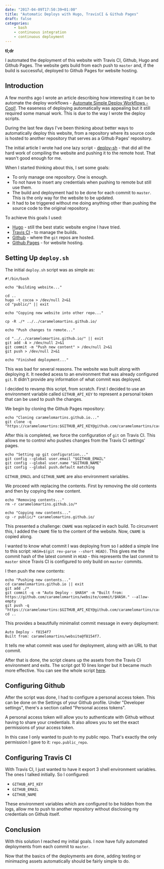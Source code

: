 ```yaml
---
date: "2017-04-09T17:50:39+01:00"
title: "Automatic Deploys with Hugo, TravisCI & Github Pages"
draft: false
categories:
    - bash
    - continuous integration
    - continuous deployment
---
```

**tl;dr**

I automated the deployment of this website with Travis CI, Github, Hugo and Github Pages. The website gets build from each push to `master` and, if the build is successful, deployed to Github Pages for website hosting.

## Introduction

A few months ago I wrote an article describing how interesting it can be to automate the deploy workflows - [Automate Simple Deploy Workflows - Cool!](../automate-simple-deploy-workflows---cool/). The easeness of deploying automatically was appealing but it still required some manual work. This is due to the way I wrote the deploy scripts.

During the last few days I've been thinking about better ways to automatically deploy this website, from a repository where its source code is hosted to another repository that serves as a Github Pages' repository.

The initial article I wrote had one lazy script - [deploy-sh](https://github.com/caramelomartins/website/blob/master/scripts/deploy.sh) - that did all the hard work of compiling the website and pushing it to the remote host. That wasn't good enough for me.

When I started thinking about this, I set some goals:

- To only manage one repository. One is enough.
- To not have to insert any credentials when pushing to remote but still use them.
- The build and deployment had to be done for each commit to `master`. This is the only way for the website to be updated.
- It had to be triggered without me doing anything other than pushing the source code to the original repository.

To achieve this goals I used:

- [Hugo](https://gohugo.io/) - still the best static website engine I have tried.
- [Travis CI](https://travis-ci.org/) - to manage the builds.
- [Github](https://github.com) - where the `git` repos are hosted.
- [Github Pages](https://pages.github.com/) - for website hosting.

## Setting Up `deploy.sh`

The initial `deploy.sh` script was as simple as:

```
#!/bin/bash

echo "Building website..."

cd ..
hugo -t cocoa > /dev/null 2>&1
cd "public/" || exit

echo "Copying new website into other repo..."

cp -R ./* ../../caramelomartins.github.io/

echo "Push changes to remote..."

cd "../../caramelomartins.github.io/" || exit
git add -A > /dev/null 2>&1
git commit -m "Push new content" > /dev/null 2>&1
git push > /dev/null 2>&1

echo "Finished deployment..."
```

This was bad for several reasons. The website was built along with deploying it. It needed acess to an environment that was already configured `git`. It didn't provide any information of what commit was deployed.

I decided to revamp this script, from scratch. First I decided to use an environment variable called `GITHUB_API_KEY` to represent a personal token that can be used to push the changes.

We begin by cloning the Github Pages repository:

```
echo "Cloning caramelomartins.github.io..."
git clone -q "https://caramelomartins:$GITHUB_API_KEY@github.com/caramelomartins/caramelomartins.github.io.git"
```

After this is completed, we force the configuration of `git` on Travis CI. This allows me to control who pushes changes from the Travis CI settings' pages.

```
echo "Setting up git configuration..."
git config --global user.email "$GITHUB_EMAIL"
git config --global user.name "$GITHUB_NAME"
git config --global push.default matching
```

`GITHUB_EMAIL` and `GITHUB_NAME` are also environment variables.

We proceed with replacing the contents. First by removing the old contents and then by copying the new content.

```
echo "Removing contents..."
rm -r caramelomartins.github.io/*

echo "Copying new contents..."
cp -r public/* caramelomartins.github.io/
```

This presented a challenge: `CNAME` was replaced in each build. To circunvent this, I added the `CNAME` file to the content of the website. Now, `CNAME` is copied along.

I wanted to know what commit I was deploying from so I added a simple line to this script: `HASH=$(git rev-parse --short HEAD)`. This gives me the commit hash of the latest commit in `HEAD` - this represents the last commit to `master` since Travis CI is configured to only build on `master` commits.

I then push the new contents:

```
echo "Pushing new contents..."
cd caramelomartins.github.io || exit
git add ./*
git commit -q -m "Auto Deploy - $HASH" -m "Built from: https://github.com/caramelomartins/website/commit/$HASH." --allow-empty
git push -q "https://caramelomartins:$GITHUB_API_KEY@github.com/caramelomartins/caramelomartins.github.io.git"
cd ..
```

This provides a beautifully minimalist commit message in every deployment:

```
Auto Deploy - f8154f7
Built from: caramelomartins/website@f8154f7.
```

It tells me what commit was used for deployment, along with an URL to that commit.

After that is done, the script cleans up the assets from the Travis CI environment and exits. The script got 10 lines longer but it became much more effective. You can see the whole script [here](https://github.com/caramelomartins/website/blob/master/scripts/deploy.sh).

## Configuring Github

After the script was done, I had to configure a personal access token. This can be done on the Settings of your Github profile. Under "Developer settings", there's a section called "Personal access tokens".

A personal access token will allow you to authenticate with Github without having to share your credentials. It also allows you to set the exact permissions of your access token.

In this case I only wanted to push to my public repo. That's exactly the only permission I gave to it: `repo.public_repo`.

## Configuring Travis CI

With Travis CI, I just wanted to have it export 3 shell environment variables. The ones I talked initially. So I configured:

- `GITHUB_API_KEY`
- `GITHUB_EMAIL`
- `GITHUB_NAME`

These environment variables which are configured to be hidden from the logs, allow me to push to another repository without disclosing my credentials on Github itself.

## Conclusion

With this solution I reached my initial goals. I now have fully automated deployments from each commit to `master`.

Now that the basics of the deployments are done, adding testing or minimazing assets automatically should be fairly simple to do.
